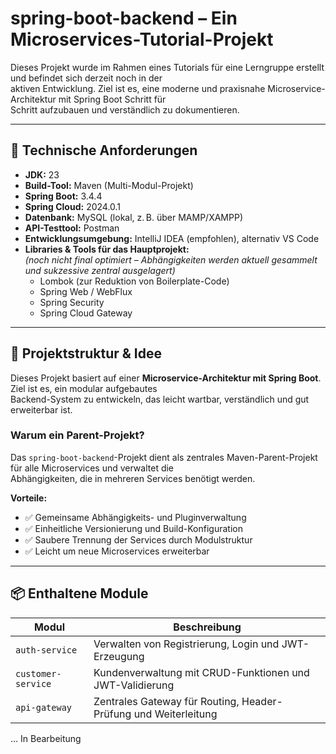 # spring-boot-backend – Ein Microservices-Tutorial-Projekt

Dieses Projekt wurde im Rahmen eines Tutorials für eine Lerngruppe erstellt und befindet sich derzeit noch in der  
aktiven Entwicklung. Ziel ist es, eine moderne und praxisnahe Microservice-Architektur mit Spring Boot Schritt für  
Schritt aufzubauen und verständlich zu dokumentieren.

---

## 🔧 Technische Anforderungen

- **JDK:** 23
- **Build-Tool:** Maven (Multi-Modul-Projekt)
- **Spring Boot:** 3.4.4
- **Spring Cloud:** 2024.0.1
- **Datenbank:** MySQL (lokal, z. B. über MAMP/XAMPP)
- **API-Testtool:** Postman
- **Entwicklungsumgebung:** IntelliJ IDEA (empfohlen), alternativ VS Code
- **Libraries & Tools für das Hauptprojekt:**  
  *(noch nicht final optimiert – Abhängigkeiten werden aktuell gesammelt und sukzessive zentral ausgelagert)*
    - Lombok (zur Reduktion von Boilerplate-Code)
    - Spring Web / WebFlux
    - Spring Security
    - Spring Cloud Gateway

---

## 🧠 Projektstruktur & Idee

Dieses Projekt basiert auf einer **Microservice-Architektur mit Spring Boot**. Ziel ist es, ein modular aufgebautes  
Backend-System zu entwickeln, das leicht wartbar, verständlich und gut erweiterbar ist.

### Warum ein Parent-Projekt?

Das `spring-boot-backend`-Projekt dient als zentrales Maven-Parent-Projekt für alle Microservices und verwaltet die  
Abhängigkeiten, die in mehreren Services benötigt werden.

**Vorteile:**

- ✅ Gemeinsame Abhängigkeits- und Pluginverwaltung
- ✅ Einheitliche Versionierung und Build-Konfiguration
- ✅ Saubere Trennung der Services durch Modulstruktur
- ✅ Leicht um neue Microservices erweiterbar

---

## 📦 Enthaltene Module

| Modul             | Beschreibung                                                   |
|------------------|----------------------------------------------------------------|
| `auth-service`    | Verwalten von Registrierung, Login und JWT-Erzeugung          |
| `customer-service`| Kundenverwaltung mit CRUD-Funktionen und JWT-Validierung      |
| `api-gateway`     | Zentrales Gateway für Routing, Header-Prüfung und Weiterleitung |


... In Bearbeitung
